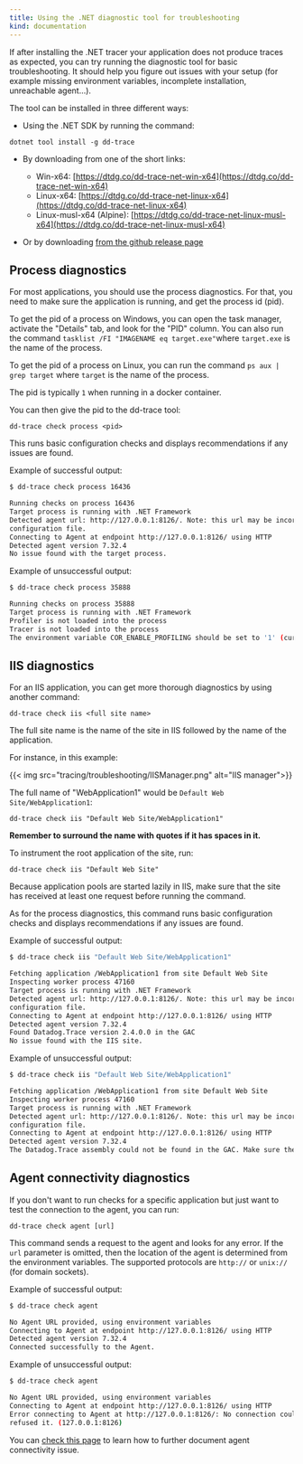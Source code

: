 ```yaml
---
title: Using the .NET diagnostic tool for troubleshooting
kind: documentation
---
```


If after installing the .NET tracer your application does not produce traces as expected, you can try running the diagnostic tool for basic troubleshooting. It should help you figure out issues with your setup (for example missing environment variables, incomplete installation, unreachable agent...).

The tool can be installed in three different ways:

- Using the .NET SDK by running the command:
```
dotnet tool install -g dd-trace
```
- By downloading from one of the short links:
    * Win-x64: [https://dtdg.co/dd-trace-net-win-x64](https://dtdg.co/dd-trace-net-win-x64)
    * Linux-x64: [https://dtdg.co/dd-trace-net-linux-x64](https://dtdg.co/dd-trace-net-linux-x64)
    * Linux-musl-x64 (Alpine): [https://dtdg.co/dd-trace-net-linux-musl-x64](https://dtdg.co/dd-trace-net-linux-musl-x64)
 
- Or by downloading [from the github release page](https://github.com/DataDog/dd-trace-dotnet/releases)

## Process diagnostics 

For most applications, you should use the process diagnostics. For that, you need to make sure the application is running, and get the process id (pid). 

To get the pid of a process on Windows, you can open the task manager, activate the "Details" tab, and look for the "PID" column. You can also run the command `tasklist /FI "IMAGENAME eq target.exe"`where `target.exe` is the name of the process.

To get the pid of a process on Linux, you can run the command `ps aux | grep target` where `target` is the name of the process.

The pid is typically `1` when running in a docker container. 

You can then give the pid to the dd-trace tool:
```
dd-trace check process <pid>
```
This runs basic configuration checks and displays recommendations if any issues are found.

Example of successful output:
```bash
$ dd-trace check process 16436

Running checks on process 16436
Target process is running with .NET Framework
Detected agent url: http://127.0.0.1:8126/. Note: this url may be incorrect if you configured the application through a
configuration file.
Connecting to Agent at endpoint http://127.0.0.1:8126/ using HTTP
Detected agent version 7.32.4
No issue found with the target process.
```

Example of unsuccessful output:
```bash
$ dd-trace check process 35888

Running checks on process 35888
Target process is running with .NET Framework
Profiler is not loaded into the process
Tracer is not loaded into the process
The environment variable COR_ENABLE_PROFILING should be set to '1' (current value: '0')
```


## IIS diagnostics

For an IIS application, you can get more thorough diagnostics by using another command:
```
dd-trace check iis <full site name>
```
The full site name is the name of the site in IIS followed by the name of the application.

For instance, in this example:

{{< img src="tracing/troubleshooting/IISManager.png" alt="IIS manager">}}

The full name of "WebApplication1" would be `Default Web Site/WebApplication1`:
```
dd-trace check iis "Default Web Site/WebApplication1"
```
**Remember to surround the name with quotes if it has spaces in it.**

To instrument the root application of the site, run:
```
dd-trace check iis "Default Web Site"
```

Because application pools are started lazily in IIS, make sure that the site has received at least one request before running the command.

As for the process diagnostics, this command runs basic configuration checks and displays recommendations if any issues are found.

Example of successful output:
```bash
$ dd-trace check iis "Default Web Site/WebApplication1"

Fetching application /WebApplication1 from site Default Web Site
Inspecting worker process 47160
Target process is running with .NET Framework
Detected agent url: http://127.0.0.1:8126/. Note: this url may be incorrect if you configured the application through a
configuration file.
Connecting to Agent at endpoint http://127.0.0.1:8126/ using HTTP
Detected agent version 7.32.4
Found Datadog.Trace version 2.4.0.0 in the GAC
No issue found with the IIS site.
```

Example of unsuccessful output:
```bash
$ dd-trace check iis "Default Web Site/WebApplication1"

Fetching application /WebApplication1 from site Default Web Site
Inspecting worker process 47160
Target process is running with .NET Framework
Detected agent url: http://127.0.0.1:8126/. Note: this url may be incorrect if you configured the application through a
configuration file.
Connecting to Agent at endpoint http://127.0.0.1:8126/ using HTTP
Detected agent version 7.32.4
The Datadog.Trace assembly could not be found in the GAC. Make sure the tracer has been properly installed with the MSI.
```

## Agent connectivity diagnostics

If you don't want to run checks for a specific application but just want to test the connection to the agent, you can run:
```
dd-trace check agent [url]
```

This command sends a request to the agent and looks for any error. If the `url` parameter is omitted, then the location of the agent is determined from the environment variables. The supported protocols are `http://` or `unix://` (for domain sockets).


Example of successful output:
```bash
$ dd-trace check agent

No Agent URL provided, using environment variables
Connecting to Agent at endpoint http://127.0.0.1:8126/ using HTTP
Detected agent version 7.32.4
Connected successfully to the Agent.
```

Example of unsuccessful output:
```bash
$ dd-trace check agent

No Agent URL provided, using environment variables
Connecting to Agent at endpoint http://127.0.0.1:8126/ using HTTP
Error connecting to Agent at http://127.0.0.1:8126/: No connection could be made because the target machine actively
refused it. (127.0.0.1:8126)
```

You can [check this page](https://docs.datadoghq.com/tracing/troubleshooting/connection_errors/#troubleshooting-the-connection-problem) to learn how to further document agent connectivity issue.


